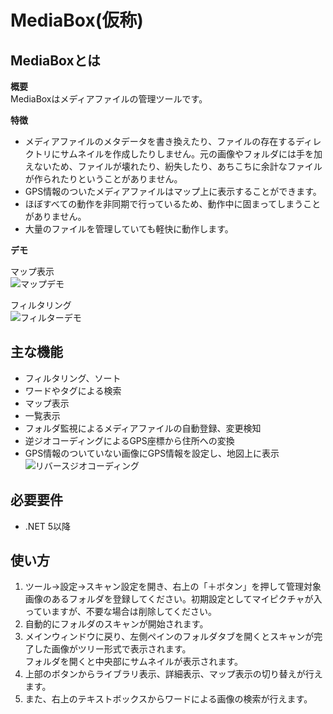 # MediaBox(仮称)
  
## MediaBoxとは
 
 **概要**  
 MediaBoxはメディアファイルの管理ツールです。  
 
 **特徴**  
 - メディアファイルのメタデータを書き換えたり、ファイルの存在するディレクトリにサムネイルを作成したりしません。元の画像やフォルダには手を加えないため、ファイルが壊れたり、紛失したり、あちこちに余計なファイルが作られたりということがありません。
 - GPS情報のついたメディアファイルはマップ上に表示することができます。
 - ほぼすべての動作を非同期で行っているため、動作中に固まってしまうことがありません。
 - 大量のファイルを管理していても軽快に動作します。

 
**デモ**
 
 マップ表示  
![マップデモ](https://raw.github.com/wiki/southernwind/MediaBox/images/main/map.gif)
  
フィルタリング  
![フィルターデモ](https://raw.github.com/wiki/southernwind/MediaBox/images/main/filter.gif)
 
## 主な機能
 
- フィルタリング、ソート
- ワードやタグによる検索
- マップ表示
- 一覧表示
- フォルダ監視によるメディアファイルの自動登録、変更検知
- 逆ジオコーディングによるGPS座標から住所への変換
- GPS情報のついていない画像にGPS情報を設定し、地図上に表示  
![リバースジオコーディング](https://raw.github.com/wiki/southernwind/MediaBox/images/main/reverse_geocoding.png)
 
## 必要要件
 
- .NET 5以降

## 使い方
 
1. ツール→設定→スキャン設定を開き、右上の「＋ボタン」を押して管理対象画像のあるフォルダを登録してください。初期設定としてマイピクチャが入っていますが、不要な場合は削除してください。
2. 自動的にフォルダのスキャンが開始されます。
3. メインウィンドウに戻り、左側ペインのフォルダタブを開くとスキャンが完了した画像がツリー形式で表示されます。  
フォルダを開くと中央部にサムネイルが表示されます。
4. 上部のボタンからライブラリ表示、詳細表示、マップ表示の切り替えが行えます。
5. また、右上のテキストボックスからワードによる画像の検索が行えます。